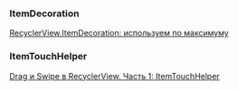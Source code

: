 

### ItemDecoration
[RecyclerView.ItemDecoration: используем по максимуму](https://habr.com/ru/companies/surfstudio/articles/513038/)

### ItemTouchHelper
[Drag и Swipe в RecyclerView. Часть 1: ItemTouchHelper](https://habr.com/ru/articles/427681/)
